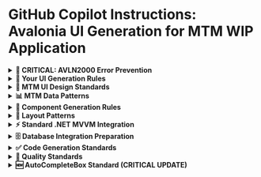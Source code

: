 # GitHub Copilot Instructions: Avalonia UI Generation for MTM WIP Application

<details>
<summary><strong>🚨 CRITICAL: AVLN2000 Error Prevention</strong></summary>

**BEFORE generating ANY AXAML code, ALWAYS consult [avalonia-xaml-syntax.instruction.md](avalonia-xaml-syntax.instruction.md) to prevent AVLN2000 compilation errors.**

### Most Common AVLN2000 Causes:
1. **Using WPF XAML syntax instead of Avalonia AXAML syntax**
2. **Using `Name` property on Grid definitions** - Use `x:Name` only
3. **Wrong namespace**: Use `xmlns="https://github.com/avaloniaui"` (NOT WPF namespace)
4. **Incorrect Grid syntax**: Use `ColumnDefinitions="Auto,*"` attribute form when possible

**Always reference the AVLN2000 prevention guide first!**

</details>

<details>
<summary><strong>🎯 Your UI Generation Rules</strong></summary>

You are generating Avalonia UI components for the MTM (Manitowoc Tool and Manufacturing) WIP Inventory System using .NET 8, MVVM with standard .NET patterns, and MTM purple theme.

### Always generate these file pairs:
- `Views/{Name}View.axaml` - Avalonia UI markup with compiled bindings
- `ViewModels/{Name}ViewModel.cs` - Standard .NET ViewModel with INotifyPropertyChanged and ICommand
- Follow strict MVVM - no business logic in Views

### Use this AXAML template structure:
```xml
<UserControl xmlns="https://github.com/avaloniaui"
             xmlns:x="http://schemas.microsoft.com/winfx/2006/xaml"
             xmlns:vm="using:MTM_WIP_Application_Avalonia.ViewModels.MainForm"
             x:Class="MTM_WIP_Application_Avalonia.Views.{Name}View"
             x:CompileBindings="True"
             x:DataType="vm:{Name}ViewModel">
    
    <!-- UI content with MTM styling -->
</UserControl>
```

### Use this ViewModel template structure:
```csharp
using System.ComponentModel;
using System.Windows.Input;
using MTM_WIP_Application_Avalonia.ViewModels.Shared;
using MTM_WIP_Application_Avalonia.Commands;

namespace MTM_WIP_Application_Avalonia.ViewModels.MainForm;

public class {Name}ViewModel : BaseViewModel, INotifyPropertyChanged
{
    // Properties with INotifyPropertyChanged
    private string _title = string.Empty;
    public string Title
    {
        get => _title;
        set => SetProperty(ref _title, value);
    }

    private bool _isLoading;
    public bool IsLoading
    {
        get => _isLoading;
        set => SetProperty(ref _isLoading, value);
    }

    // Commands
    public ICommand LoadDataCommand { get; private set; }

    public {Name}ViewModel()
    {
        InitializeCommands();
    }

    private void InitializeCommands()
    {
        LoadDataCommand = new AsyncCommand(ExecuteLoadDataAsync);
    }

    private async Task ExecuteLoadDataAsync()
    {
        try
        {
            IsLoading = true;
            await Task.CompletedTask; // TODO: Implement
        }
        catch (Exception ex)
        {
            await ErrorHandling.HandleErrorAsync(ex, "LoadData", Environment.UserName);
        }
        finally
        {
            IsLoading = false;
        }
    }
}
```

</details>

<details>
<summary><strong>🎨 MTM UI Design Standards</strong></summary>

### Apply MTM purple theme with these colors:
- **Primary Purple**: #4B45ED for buttons and accents
- **Magenta Accent**: #BA45ED for hover states
- **Light Purple**: #B594ED for disabled states
- Use DynamicResource for theme binding: `{DynamicResource PrimaryBrush}`

### Use modern card-based layouts:
```xml
<Border Classes="card" Padding="24" Margin="0,0,0,16">
    <Grid RowDefinitions="Auto,16,*">
        <TextBlock Grid.Row="0" Text="Card Title" FontSize="18" FontWeight="SemiBold"/>
        <!-- Card content -->
    </Grid>
</Border>
```

### Apply consistent spacing:
- Container margins: `Margin="8"`
- Card padding: `Padding="24"`
- Content spacing: `Spacing="12"` on StackPanels
- Control margins: `Margin="0,0,0,8"` for bottom spacing

</details>

<details>
<summary><strong>📊 MTM Data Patterns</strong></summary>

### Use these MTM business object patterns:
```csharp
// MTM data structure
public class PartInfo
{
    public string PartId { get; set; } = string.Empty;    // "PART001", "ABC-123" 
    public string Operation { get; set; } = string.Empty; // "90", "100", "110" (workflow steps)
    public int Quantity { get; set; }                     // Integer count
    public string Location { get; set; } = string.Empty;  // Location ID
}

// Operations are workflow step numbers, not transaction types
var operations = new[] { "90", "100", "110", "120" };
```

</details>

<details>
<summary><strong>🔧 Component Generation Rules</strong></summary>

### When creating from markdown files:
1. **Parse component hierarchy** - Extract structure and convert to Avalonia AXAML
2. **Map control types** - Convert WinForms controls to Avalonia equivalents:
   - `TableLayoutPanel` → `Grid` with RowDefinitions/ColumnDefinitions
   - `DataGridView` → `DataGrid`
   - `Label` → `TextBlock`
   - `SplitContainer` → `Grid` with `GridSplitter`

3. **Add context menus** for management features:
```xml
<Button Content="Item">
    <Button.ContextMenu>
        <ContextMenu>
            <MenuItem Header="Edit" Command="{Binding EditCommand}"/>
            <MenuItem Header="Remove" Command="{Binding RemoveCommand}"/>
        </ContextMenu>
    </Button.ContextMenu>
</Button>
```

4. **Use UniformGrid** for equal distribution layouts:
```xml
<ItemsControl ItemsSource="{Binding Items}">
    <ItemsControl.ItemsPanel>
        <ItemsPanelTemplate>
            <UniformGrid Rows="10" Columns="1"/>
        </ItemsPanelTemplate>
    </ItemsControl.ItemsPanel>
</ItemsControl>
```

</details>

<details>
<summary><strong>📐 Layout Patterns</strong></summary>

### Use sidebar + content layout for main windows:
```xml
<Grid ColumnDefinitions="240,*">
    <!-- Sidebar -->
    <Border Grid.Column="0" Background="{DynamicResource SidebarBackgroundBrush}">
        <!-- Navigation content -->
    </Border>
    
    <!-- Main content -->
    <Grid Grid.Column="1" Background="{DynamicResource ContentBackgroundBrush}">
        <!-- Page content -->
    </Grid>
</Grid>
```

### Create hero sections with MTM gradients:
```xml
<Border CornerRadius="12" Height="200">
    <Border.Background>
        <LinearGradientBrush StartPoint="0,0" EndPoint="1,1">
            <GradientStop Color="#4574ED" Offset="0"/>
            <GradientStop Color="#4B45ED" Offset="0.3"/>
            <GradientStop Color="#BA45ED" Offset="1"/>
        </LinearGradientBrush>
    </Border.Background>
    <!-- Hero content -->
</Border>
```

</details>

<details>
<summary><strong>⚡ Standard .NET MVVM Integration</strong></summary>

### Use these command patterns:
```csharp
// Async command
LoadDataCommand = new AsyncCommand(async () =>
{
    // TODO: Implement database operation
    await Task.CompletedTask;
});

// Command with CanExecute
private bool CanSave => !string.IsNullOrWhiteSpace(Title);
SaveCommand = new RelayCommand(() =>
{
    // TODO: Implement save logic
}, () => CanSave);
```

### Use event-driven communication:
```csharp
// Events for parent-child communication
public event EventHandler<QuickActionExecutedEventArgs>? QuickActionExecuted;

// Fire events instead of direct calls
QuickActionExecuted?.Invoke(this, new QuickActionExecutedEventArgs
{
    PartId = button.PartId,
    Operation = button.Operation,
    Quantity = button.Quantity
});
```

</details>

<details>
<summary><strong>🗄️ Database Integration Preparation</strong></summary>

### Leave database operations as TODO comments:
```csharp
// TODO: Implement database loading via stored procedure
// var result = await Helper_Database_StoredProcedure.ExecuteDataTableWithStatus(
//     "sp_GetInventoryByPart", 
//     new Dictionary<string, object> { ["PartId"] = partId }
// );
```

### Prepare for service injection:
```csharp
public {Name}ViewModel(/* TODO: Inject services when available */)
{
    // TODO: Add service dependencies:
    // private readonly IInventoryService _inventoryService;
    // private readonly ILogger<{Name}ViewModel> _logger;
}
```

</details>

<details>
<summary><strong>✅ Code Generation Standards</strong></summary>

### Always include:
- **AVLN2000 Prevention**: Reference [avalonia-xaml-syntax.instruction.md](avalonia-xaml-syntax.instruction.md) before coding
- Compiled bindings with x:CompileBindings="True" and x:DataType
- Error handling for all commands via ThrownExceptions
- Proper disposal preparation for ViewModels
- TODO comments for business logic implementation
- MTM purple theme integration
- Responsive layout patterns

### Never include:
- **WPF XAML syntax** - Always use Avalonia AXAML (prevents AVLN2000)
- Business logic in View code-behind
- Direct SQL queries (use stored procedures only)
- Hard-coded colors (use DynamicResource)
- WPF or WinForms syntax

</details>

<details>
<summary><strong>🎯 Quality Standards</strong></summary>

Generate clean, modern Avalonia UI that:
- **Prevents AVLN2000 errors** by following Avalonia AXAML syntax rules
- Uses MTM purple theme consistently
- Follows MVVM patterns strictly
- Includes proper error handling preparation
- Uses reactive programming paradigms
- Applies modern card-based layouts
- Supports responsive design principles

</details>

<details>
<summary><strong>🆕 AutoCompleteBox Standard (CRITICAL UPDATE)</strong></summary>

**MAJOR CHANGE**: All dropdown controls now use AutoCompleteBox instead of ComboBox for enhanced user experience with `%text%` pattern matching.

### AutoCompleteBox Configuration

```xml
<!-- REQUIRED: AutoCompleteBox with Contains filtering -->
<AutoCompleteBox ItemsSource="{Binding PartOptions}"
                 SelectedItem="{Binding SelectedPart, Mode=TwoWay}"
                 Text="{Binding PartText, Mode=TwoWay}"
                 Classes="input-field"
                 FilterMode="Contains"
                 MinimumPrefixLength="0"
                 MaxDropDownHeight="200"
                 IsTextCompletionEnabled="True"
                 Watermark="Type to search..."
                 ToolTip.Tip="Search with %text% pattern"/>
```

### Required FilterMode Options
- **Contains** (STANDARD): `%text%` pattern matching - search anywhere in text
- **StartsWith**: Search from beginning only
- **ContainsCaseSensitive**: Case-sensitive `%text%` matching
- **StartsWithCaseSensitive**: Case-sensitive prefix matching

### Required ViewModel Pattern

```csharp
// Existing selected item property
public string? SelectedPart { get; set; }

// NEW REQUIRED: Text property for AutoCompleteBox
private string _partText = string.Empty;
public string PartText
{
    get => _partText;
    set => this.RaiseAndSetIfChanged(ref _partText, value ?? string.Empty);
}

// NEW REQUIRED: Synchronization in constructor
this.WhenAnyValue(x => x.SelectedPart)
    .Subscribe(selected => PartText = selected ?? string.Empty);

this.WhenAnyValue(x => x.PartText)
    .Where(text => !string.IsNullOrEmpty(text) && PartOptions.Contains(text))
    .Subscribe(text => SelectedPart = text);
```

### User Experience Benefits
- **Instant Search**: Type anywhere in the text to filter
- **Flexible Matching**: Find "Assembly" by typing "ssem"
- **No Case Sensitivity**: "main" finds "Main Warehouse"
- **Fast Navigation**: Immediate dropdown with 0 minimum characters
- **Auto-completion**: Completes text as user types

</details>
